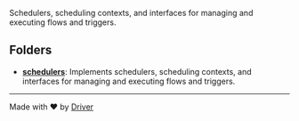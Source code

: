 <!--------------------------------------------------------------------------------->
<!-- IMPORTANT: This file is auto-generated by Driver (https://driver.ai). -------->
<!-- Manual edits may be overwritten on future commits. --------------------------->
<!--------------------------------------------------------------------------------->

Schedulers, scheduling contexts, and interfaces for managing and executing flows and triggers.

## Folders
- **[schedulers](schedulers/README.md)**: Implements schedulers, scheduling contexts, and interfaces for managing and executing flows and triggers.


---
Made with ❤️ by [Driver](https://www.driver.ai/)
